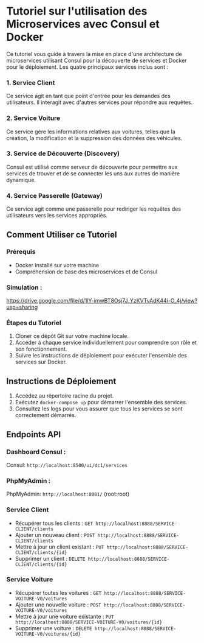 ﻿# Tutoriel sur l'utilisation des Microservices avec Consul et Docker

Ce tutoriel vous guide à travers la mise en place d'une architecture de microservices utilisant Consul pour la découverte de services et Docker pour le déploiement. Les quatre principaux services inclus sont :

### 1. Service Client
Ce service agit en tant que point d'entrée pour les demandes des utilisateurs. Il interagit avec d'autres services pour répondre aux requêtes.

### 2. Service Voiture
Ce service gère les informations relatives aux voitures, telles que la création, la modification et la suppression des données des véhicules.

### 3. Service de Découverte (Discovery)
Consul est utilisé comme serveur de découverte pour permettre aux services de trouver et de se connecter les uns aux autres de manière dynamique.

### 4. Service Passerelle (Gateway)
Ce service agit comme une passerelle pour rediriger les requêtes des utilisateurs vers les services appropriés.

## Comment Utiliser ce Tutoriel

### Prérequis
- Docker installé sur votre machine
- Compréhension de base des microservices et de Consul

### Simulation : 

https://drive.google.com/file/d/1lY-imwBT8Osj7J_YzKVTvAdK44i-O_4j/view?usp=sharing

### Étapes du Tutoriel
1. Cloner ce dépôt Git sur votre machine locale.
2. Accéder à chaque service individuellement pour comprendre son rôle et son fonctionnement.
3. Suivre les instructions de déploiement pour exécuter l'ensemble des services sur Docker.


## Instructions de Déploiement

1. Accédez au répertoire racine du projet.
2. Exécutez `docker-compose up` pour démarrer l'ensemble des services.
3. Consultez les logs pour vous assurer que tous les services se sont correctement démarrés.



## Endpoints API

### Dashboard Consul :
Consul: `http://localhost:8500/ui/dc1/services`

### PhpMyAdmin :
PhpMyAdmin: `http://localhost:8081/` (root:root)

### Service Client
- Récupérer tous les clients : `GET http://localhost:8888/SERVICE-CLIENT/clients`
- Ajouter un nouveau client : `POST http://localhost:8888/SERVICE-CLIENT/clients`
- Mettre à jour un client existant : `PUT http://localhost:8888/SERVICE-CLIENT/clients/{id}`
- Supprimer un client : `DELETE http://localhost:8888/SERVICE-CLIENT/clients/{id}`

### Service Voiture
- Récupérer toutes les voitures : `GET http://localhost:8888/SERVICE-VOITURE-V0/voitures`
- Ajouter une nouvelle voiture : `POST http://localhost:8888/SERVICE-VOITURE-V0/voitures`
- Mettre à jour une voiture existante : `PUT http://localhost:8888/SERVICE-VOITURE-V0/voitures/{id}`
- Supprimer une voiture : `DELETE http://localhost:8888/SERVICE-VOITURE-V0/voitures/{id}`


